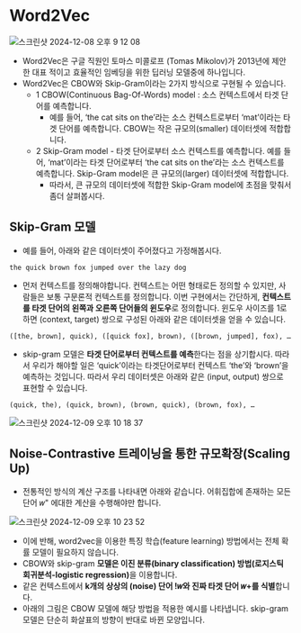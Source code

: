 # Word2Vec

![스크린샷 2024-12-08 오후 9 12 08](https://github.com/user-attachments/assets/6e1d7b0f-b64d-4419-ab86-3b8add81f674)

- Word2Vec은 구글 직원인 토마스 미콜로프 (Tomas Mikolov)가 2013년에 제안한 대표
  적이고 효율적인 임베딩을 위한 딥러닝 모델중에 하나입니다.
- Word2Vec은 CBOW와 Skip-Gram이라는 2가지 방식으로 구현될 수 있습니다.
  - 1 CBOW(Continuous Bag-Of-Words) model : 소스 컨텍스트에서 타겟 단어를 예측합니다.
    - 예를 들어, ‘the cat sits on the’라는 소스 컨텍스트로부터 ‘mat’이라는 타겟 단어를 예측합니다. CBOW는 작은 규모의(smaller) 데이터셋에 적합합니다.
  - 2 Skip-Gram model - 타겟 단어로부터 소스 컨텍스트를 예측합니다. 예를 들어, ‘mat’이라는 타겟 단어로부터 ‘the cat sits on the’라는 소스 컨텍스트를 예측합니다. Skip-Gram model은 큰 규모의(larger) 데이터셋에 적합합니다.
    - 따라서, 큰 규모의 데이터셋에 적합한 Skip-Gram model에 초점을 맞춰서 좀더 살펴봅시다.

## Skip-Gram 모델

- 예를 들어, 아래와 같은 데이터셋이 주어졌다고 가정해봅시다.

```
the quick brown fox jumped over the lazy dog
```

- 먼저 컨텍스트를 정의해야합니다. 컨텍스트는 어떤 형태로든 정의할 수 있지만, 사람들은 보통 구문론적 컨텍스트를 정의합니다. 이번 구현에서는 간단하게, **컨텍스트를 타겟 단어의 왼쪽과 오른쪽 단어들의 윈도우**로 정의합니다. 윈도우 사이즈를 1로하면 (context, target) 쌍으로 구성된 아래와 같은 데이터셋을 얻을 수 있습니다.

```
([the, brown], quick), ([quick fox], brown), ([brown, jumped], fox), …
```

- skip-gram 모델은 **타겟 단어로부터 컨텍스트를 예측**한다는 점을 상기합시다. 따라서 우리가 해야할 일은 ‘quick’이라는 타겟단어로부터 컨텍스트 ‘the’와 ‘brown’을 예측하는 것입니다. 따라서 우리 데이터셋은 아래와 같은 (input, output) 쌍으로 표현할 수 있습니다.

```
(quick, the), (quick, brown), (brown, quick), (brown, fox), …
```

![스크린샷 2024-12-09 오후 10 18 37](https://github.com/user-attachments/assets/a1480df2-3b37-4bf3-8810-be6706c3ede1)

## Noise-Contrastive 트레이닝을 통한 규모확장(Scaling Up)

- 전통적인 방식의 계산 구조를 나타내면 아래와 같습니다. 어휘집합에 존재하는 모든 단어 𝑤" 에대한 계산을 수행해야만 합니다.


![스크린샷 2024-12-09 오후 10 23 52](https://github.com/user-attachments/assets/1bb7d1c9-9d68-4a3e-b085-249027c6428a)

- 이에 반해, word2vec을 이용한 특징 학습(feature learning) 방법에서는 전체 확률 모델이 필요하지 않습니다.
- CBOW와 skip-gram <b>모델은 이진 분류(binary classification) 방법(로지스틱 회귀분석-logistic regression)</b>을 이용합니다.
- 같은 컨텍스트에서 <b>k개의 상상의 (noise) 단어 !𝑤와 진짜 타겟 단어 𝑤+를 식별</b>합니다.
- 아래의 그림은 CBOW 모델에 해당 방법을 적용한 예시를 나타냅니다. skip-gram 모델은 단순히 화살표의 방향이 반대로 바뀐 모양입니다.



